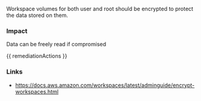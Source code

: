 
Workspace volumes for both user and root should be encrypted to protect the data stored on them.

### Impact
Data can be freely read if compromised

<!-- DO NOT CHANGE -->
{{ remediationActions }}

### Links
- https://docs.aws.amazon.com/workspaces/latest/adminguide/encrypt-workspaces.html
        